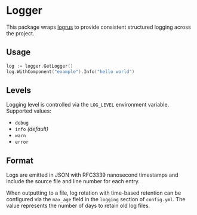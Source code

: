 # Logger

This package wraps [logrus](https://github.com/sirupsen/logrus) to provide consistent structured logging across the project.

## Usage

```go
log := logger.GetLogger()
log.WithComponent("example").Info("hello world")
```

## Levels

Logging level is controlled via the `LOG_LEVEL` environment variable. Supported values:

- `debug`
- `info` *(default)*
- `warn`
- `error`

## Format

Logs are emitted in JSON with RFC3339 nanosecond timestamps and include the source file and line number for each entry.

When outputting to a file, log rotation with time-based retention can be configured via the `max_age` field in the `logging`
section of `config.yml`. The value represents the number of days to retain old log files.
